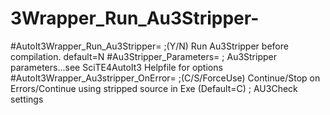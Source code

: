 # 3Wrapper_Run_Au3Stripper-
#AutoIt3Wrapper_Run_Au3Stripper=                 ;(Y/N) Run Au3Stripper before compilation. default=N #Au3Stripper_Parameters=                         ; Au3Stripper parameters...see SciTE4AutoIt3 Helpfile for options #AutoIt3Wrapper_Au3stripper_OnError=             ;(C/S/ForceUse) Continue/Stop on Errors/Continue using stripped source in Exe (Default=C) ; AU3Check settings

